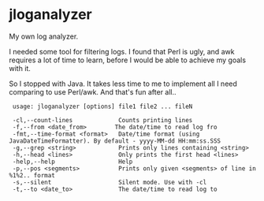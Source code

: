 # jloganalyzer

My own log analyzer.

I needed some tool for filtering logs. I found that Perl is ugly, and awk requires a lot of time to learn, 
before I would be able to achieve my goals with it.

So I stopped with Java. It takes less time to me to implement all I need comparing to use Perl/awk.
And that's fun after all..

```
 usage: jloganalyzer [options] file1 file2 ... fileN
 
 -cl,--count-lines             Counts printing lines
 -f,--from <date_from>        The date/time to read log fro
 -fmt,--time-format <format>   Date/time format (using JavaDateTimeFormatter). By default - yyyy-MM-dd HH:mm:ss.SSS
 -g,--grep <string>            Prints only lines containing <string>
 -h,--head <lines>             Only prints the first head <lines>
 -help,--help                  Help
 -p,--pos <segments>           Prints only given <segments> of line in %1%2.. format
 -s,--silent                   Silent mode. Use with -cl
 -t,--to <date_to>             The date/time to read log to
